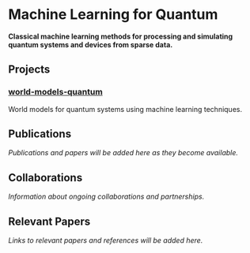 # Machine Learning for Quantum

**Classical machine learning methods for processing and simulating quantum systems and devices from sparse data.**

## Projects

### [world-models-quantum](https://github.com/JAK-lab/mlq-world-models-quantum)
World models for quantum systems using machine learning techniques.

## Publications

*Publications and papers will be added here as they become available.*

## Collaborations

*Information about ongoing collaborations and partnerships.*

## Relevant Papers

*Links to relevant papers and references will be added here.*